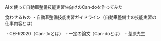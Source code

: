 AIを使って自動車整備技能実習生向けのCan-doを作ってみた

食わせるもの
・自動車整備技能実習ガイドライン（自動車整備士の技能実習の仕事内容とは）

・CEFR2020（Can-doとは）
・一定の論文（Can-doとは）
・葦原先生